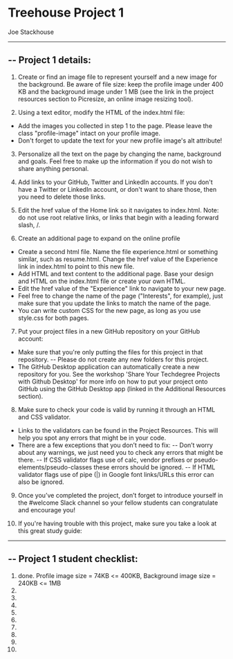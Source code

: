 # Treehouse Project 1

Joe Stackhouse

----------------------------------------------------------
-- Project 1 details: 
----------------------------------------------------------
1. Create or find an image file to represent yourself and a new image for the background. Be aware of file size: keep the profile image under 400 KB and the background image under 1 MB (see the link in the project resources section to Picresize, an online image resizing tool).

2. Using a text editor, modify the HTML of the index.html file:
  - Add the images you collected in step 1 to the page. Please leave the class "profile-image" intact on your profile image.
  - Don't forget to update the text for your new profile image's alt attribute!

3. Personalize all the text on the page by changing the name, background and goals. Feel free to make up the information if you do not wish to share anything personal.

4. Add links to your GitHub, Twitter and LinkedIn accounts. If you don't have a Twitter or LinkedIn account, or don't want to share those, then you need to delete those links.

5. Edit the href value of the Home link so it navigates to index.html. Note: do not use root relative links, or links that begin with a leading forward slash, /.

6. Create an additional page to expand on the online profile
  - Create a second html file. Name the file experience.html or something similar, such as resume.html. Change the href value of the Experience link in index.html to point to this new file.
  - Add HTML and text content to the additional page. Base your design and HTML on the index.html file or create your own HTML.
  - Edit the href value of the "Experience" link to navigate to your new page.
  - Feel free to change the name of the page ("Interests", for example), just make sure that you update the links to match the name of the page.
  - You can write custom CSS for the new page, as long as you use style.css for both pages.

7. Put your project files in a new GitHub repository on your GitHub account:
  - Make sure that you're only putting the files for this project in that repository.
    -- Please do not create any new folders for this project.
  - The GitHub Desktop application can automatically create a new repository for you. See the workshop 'Share Your Techdegree Projects with Github Desktop' for more info on how to put your project onto GitHub using the GitHub Desktop app (linked in the Additional Resources section).

8. Make sure to check your code is valid by running it through an HTML and CSS validator.
  - Links to the validators can be found in the Project Resources. This will help you spot any errors that might be in your code.
  - There are a few exceptions that you don’t need to fix:
    -- Don’t worry about any warnings, we just need you to check any errors that might be there.
    -- If CSS validator flags use of calc, vendor prefixes or pseudo-elements/pseudo-classes these errors should be ignored.
    -- If HTML validator flags use of pipe (|) in Google font links/URLs this error can also be ignored.

9. Once you’ve completed the project, don’t forget to introduce yourself in the #welcome Slack channel so your fellow students can congratulate and encourage you!

10. If you're having trouble with this project, make sure you take a look at this great study guide:


----------------------------------------------------------
-- Project 1 student checklist: 
----------------------------------------------------------
1. done. Profile image size = 74KB <= 400KB, Background image size = 240KB <= 1MB
2. 
3. 
4. 
5. 
6. 
7. 
8. 
9. 
10. 

